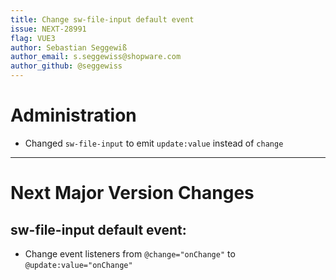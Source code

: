```yaml
---
title: Change sw-file-input default event
issue: NEXT-28991
flag: VUE3
author: Sebastian Seggewiß
author_email: s.seggewiss@shopware.com
author_github: @seggewiss
---
```

# Administration
* Changed `sw-file-input` to emit `update:value` instead of `change`
___
# Next Major Version Changes
## sw-file-input default event:
* Change event listeners from `@change="onChange"` to `@update:value="onChange"`